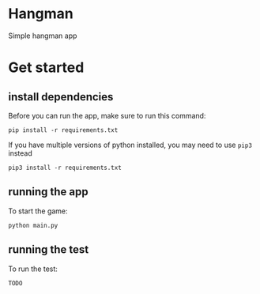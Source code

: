 # Hangman

Simple hangman app

# Get started

## install dependencies

Before you can run the app, make sure to run this command:

```
pip install -r requirements.txt
```

If you have multiple versions of python installed, you may need to use `pip3` instead

```
pip3 install -r requirements.txt
```

## running the app

To start the game:

```
python main.py
```

## running the test

To run the test:

```
TODO
```
